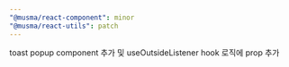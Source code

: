 ```yaml
---
"@musma/react-component": minor
"@musma/react-utils": patch
---
```


toast popup component 추가 및 useOutsideListener hook 로직에 prop 추가
